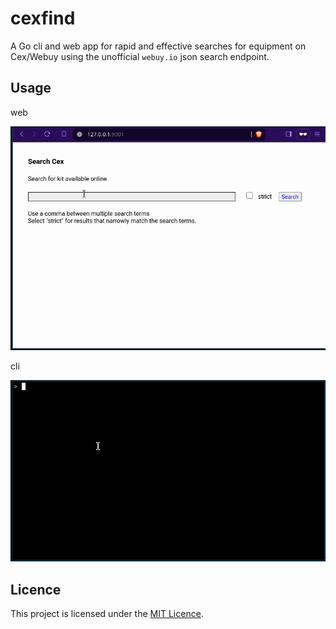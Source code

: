 # cexfind

A Go cli and web app for rapid and effective searches for equipment on
Cex/Webuy using the unofficial `webuy.io` json search endpoint.

## Usage

web

![](media/web.gif)

cli

![](media/cli.gif)

## Licence

This project is licensed under the [MIT Licence](LICENCE).
